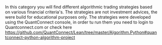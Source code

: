 In this category you will find different algorithmic trading strategies based on various financial criteria's. 
The strategies are not investment advices, the were build for educational purposes only.
The strategies were developed using the QuantConnect console, in order tu run them you need to login to Quantconnect.com or check here https://github.com/QuantConnect/Lean/tree/master/Algorithm.Python#quantconnect-python-algorithm-project
